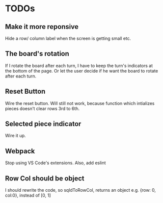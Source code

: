 # TODOs

## Make it more reponsive 
Hide a row/ column label when the screen is getting small etc.

## The board's rotation
If I rotate the board after each turn, I have to keep the turn's indicators at the bottom of the page. Or let the user decide if he want the board to rotate after each turn.

## Reset Button
Wire the reset button. Will still not work, because function which intializes pieces doesn't clear rows 3rd to 6th.

## Selected piece indicator
Wire it up.

## Webpack
Stop using VS Code's extensions. Also, add eslint

## Row Col should be object
I should rewrite the code, so sqIdToRowCol, returns an object e.g. {row: 0, col:0}, instead of [0, 1]